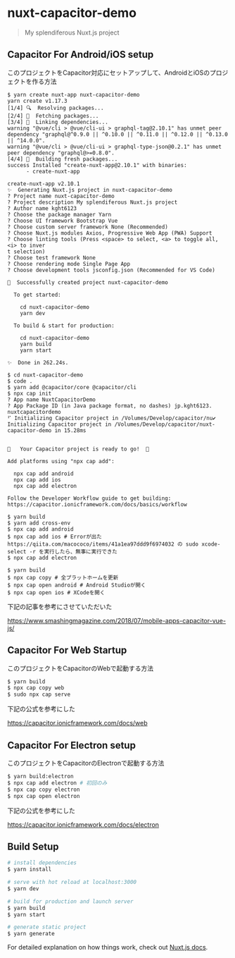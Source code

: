 # nuxt-capacitor-demo

> My splendiferous Nuxt.js project

## Capacitor For Android/iOS setup

このプロジェクトをCapacitor対応にセットアップして、AndroidとiOSのプロジェクトを作る方法

```
$ yarn create nuxt-app nuxt-capacitor-demo
yarn create v1.17.3
[1/4] 🔍  Resolving packages...
[2/4] 🚚  Fetching packages...
[3/4] 🔗  Linking dependencies...
warning "@vue/cli > @vue/cli-ui > graphql-tag@2.10.1" has unmet peer dependency "graphql@^0.9.0 || ^0.10.0 || ^0.11.0 || ^0.12.0 || ^0.13.0 || ^14.0.0".
warning "@vue/cli > @vue/cli-ui > graphql-type-json@0.2.1" has unmet peer dependency "graphql@>=0.8.0".
[4/4] 🔨  Building fresh packages...
success Installed "create-nuxt-app@2.10.1" with binaries:
      - create-nuxt-app

create-nuxt-app v2.10.1
✨  Generating Nuxt.js project in nuxt-capacitor-demo
? Project name nuxt-capacitor-demo
? Project description My splendiferous Nuxt.js project
? Author name kght6123
? Choose the package manager Yarn
? Choose UI framework Bootstrap Vue
? Choose custom server framework None (Recommended)
? Choose Nuxt.js modules Axios, Progressive Web App (PWA) Support
? Choose linting tools (Press <space> to select, <a> to toggle all, <i> to inver
t selection)
? Choose test framework None
? Choose rendering mode Single Page App
? Choose development tools jsconfig.json (Recommended for VS Code)

🎉  Successfully created project nuxt-capacitor-demo

  To get started:

	cd nuxt-capacitor-demo
	yarn dev

  To build & start for production:

	cd nuxt-capacitor-demo
	yarn build
	yarn start

✨  Done in 262.24s.

$ cd nuxt-capacitor-demo
$ code .
$ yarn add @capacitor/core @capacitor/cli
$ npx cap init
? App name NuxtCapacitorDemo
? App Package ID (in Java package format, no dashes) jp.kght6123.
nuxtcapacitordemo
⠋ Initializing Capacitor project in /Volumes/Develop/capacitor/nu✔ Initializing Capacitor project in /Volumes/Develop/capacitor/nuxt-capacitor-demo in 15.28ms


🎉   Your Capacitor project is ready to go!  🎉

Add platforms using "npx cap add":

  npx cap add android
  npx cap add ios
  npx cap add electron

Follow the Developer Workflow guide to get building:
https://capacitor.ionicframework.com/docs/basics/workflow

$ yarn build
$ yarn add cross-env
$ npx cap add android
$ npx cap add ios # Errorが出た https://qiita.com/macococo/items/41a1ea97ddd9f6974032 の sudo xcode-select -r を実行したら、無事に実行できた
$ npx cap add electron

$ yarn build
$ npx cap copy # 全プラットホームを更新
$ npx cap open android # Android Studioが開く
$ npx cap open ios # XCodeを開く
```

下記の記事を参考にさせていただいた

https://www.smashingmagazine.com/2018/07/mobile-apps-capacitor-vue-js/

## Capacitor For Web Startup

このプロジェクトをCapacitorのWebで起動する方法

```sh
$ yarn build
$ npx cap copy web
$ sudo npx cap serve
```

下記の公式を参考にした

https://capacitor.ionicframework.com/docs/web

## Capacitor For Electron setup

このプロジェクトをCapacitorのElectronで起動する方法

```sh
$ yarn build:electron
$ npx cap add electron # 初回のみ
$ npx cap copy electron
$ npx cap open electron
```

下記の公式を参考にした

https://capacitor.ionicframework.com/docs/electron

## Build Setup

``` bash
# install dependencies
$ yarn install

# serve with hot reload at localhost:3000
$ yarn dev

# build for production and launch server
$ yarn build
$ yarn start

# generate static project
$ yarn generate
```

For detailed explanation on how things work, check out [Nuxt.js docs](https://nuxtjs.org).
